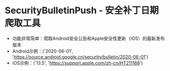 # SecurityBulletinPush - 安全补丁日期爬取工具
- 功能非常简单：爬取Android安全公告和Apple安全性更新（iOS）的最新发布版本
- Android示例：('2020-06-01', 'https://source.android.google.cn/security/bulletin/2020-06-01')
- iOS示例：('13.5', 'https://support.apple.com/zh-cn/HT211168')
